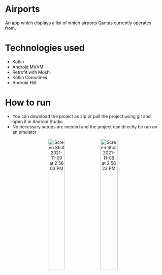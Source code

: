 # Airports
An app which displays a list of which airports Qantas currently operates from.

# Technologies used
- Kotlin
- Android MVVM
- Retrofit with Moshi
- Kotlin Coroutines
- Android Hilt 

# How to run
- You can download the project as zip or pull the project using git and open it in Android Studio
- No necessary setups are needed and the project can directly be ran on an emulator

<p align="center" width="100%">
  <img width="33%" alt="Screen Shot 2021-11-09 at 2 56 03 PM" src="https://user-images.githubusercontent.com/93969821/140876844-7a6a19f8-c2e6-4175-9073-77f100efb497.png">
  <img width="33%" alt="Screen Shot 2021-11-09 at 2 56 23 PM" src="https://user-images.githubusercontent.com/93969821/140876852-5fda2461-b97b-491f-8468-1e6d6b6bc2df.png">
</p>

